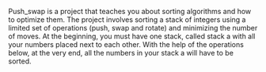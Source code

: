 Push_swap is a project that teaches you about sorting algorithms and how to optimize them. The project involves sorting a stack of integers using a limited set of operations (push, swap and rotate) and minimizing the number of moves. 
At the beginning, you must have one stack, called stack a with all your numbers placed next to each other. With the help of the operations below, at the very end, all the numbers in your stack a will have to be sorted. 
